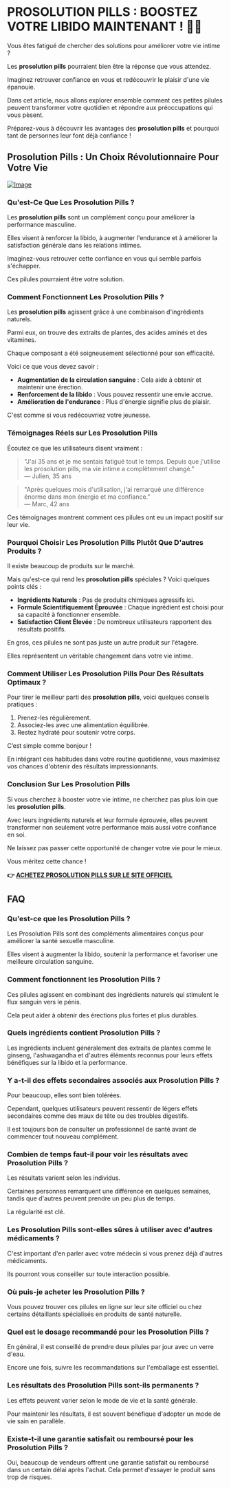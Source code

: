 # PROSOLUTION PILLS : BOOSTEZ VOTRE LIBIDO MAINTENANT ! 💪🔥

Vous êtes fatigué de chercher des solutions pour améliorer votre vie intime ? 

Les **prosolution pills** pourraient bien être la réponse que vous attendez. 

Imaginez retrouver confiance en vous et redécouvrir le plaisir d'une vie épanouie. 

Dans cet article, nous allons explorer ensemble comment ces petites pilules peuvent transformer votre quotidien et répondre aux préoccupations qui vous pèsent. 

Préparez-vous à découvrir les avantages des **prosolution pills** et pourquoi tant de personnes leur font déjà confiance !

## Prosolution Pills : Un Choix Révolutionnaire Pour Votre Vie

[![Image](https://www2.sellhealth.com/171/p1g6n002.gif)](https://gchaffi.com/lFYOvxtZ)

### Qu'est-Ce Que Les Prosolution Pills ?

Les **prosolution pills** sont un complément conçu pour améliorer la performance masculine. 

Elles visent à renforcer la libido, à augmenter l'endurance et à améliorer la satisfaction générale dans les relations intimes.

Imaginez-vous retrouver cette confiance en vous qui semble parfois s'échapper. 

Ces pilules pourraient être votre solution.

### Comment Fonctionnent Les Prosolution Pills ?

Les **prosolution pills** agissent grâce à une combinaison d'ingrédients naturels. 

Parmi eux, on trouve des extraits de plantes, des acides aminés et des vitamines. 

Chaque composant a été soigneusement sélectionné pour son efficacité.

Voici ce que vous devez savoir :

- **Augmentation de la circulation sanguine** : Cela aide à obtenir et maintenir une érection.
- **Renforcement de la libido** : Vous pouvez ressentir une envie accrue.
- **Amélioration de l'endurance** : Plus d'énergie signifie plus de plaisir.
  
C'est comme si vous redécouvriez votre jeunesse.

### Témoignages Réels sur Les Prosolution Pills

Écoutez ce que les utilisateurs disent vraiment :

> "J'ai 35 ans et je me sentais fatigué tout le temps. Depuis que j'utilise les prosolution pills, ma vie intime a complètement changé."  
> — Julien, 35 ans

> "Après quelques mois d'utilisation, j'ai remarqué une différence énorme dans mon énergie et ma confiance."  
> — Marc, 42 ans

Ces témoignages montrent comment ces pilules ont eu un impact positif sur leur vie.

### Pourquoi Choisir Les Prosolution Pills Plutôt Que D'autres Produits ?

Il existe beaucoup de produits sur le marché. 

Mais qu'est-ce qui rend les **prosolution pills** spéciales ? Voici quelques points clés :

- **Ingrédients Naturels** : Pas de produits chimiques agressifs ici.
- **Formule Scientifiquement Éprouvée** : Chaque ingrédient est choisi pour sa capacité à fonctionner ensemble.
- **Satisfaction Client Élevée** : De nombreux utilisateurs rapportent des résultats positifs.

En gros, ces pilules ne sont pas juste un autre produit sur l'étagère.

Elles représentent un véritable changement dans votre vie intime.

### Comment Utiliser Les Prosolution Pills Pour Des Résultats Optimaux ?

Pour tirer le meilleur parti des **prosolution pills**, voici quelques conseils pratiques :

1. Prenez-les régulièrement.
2. Associez-les avec une alimentation équilibrée.
3. Restez hydraté pour soutenir votre corps.

C’est simple comme bonjour !

En intégrant ces habitudes dans votre routine quotidienne, vous maximisez vos chances d'obtenir des résultats impressionnants.

### Conclusion Sur Les Prosolution Pills

Si vous cherchez à booster votre vie intime, ne cherchez pas plus loin que les **prosolution pills**. 

Avec leurs ingrédients naturels et leur formule éprouvée, elles peuvent transformer non seulement votre performance mais aussi votre confiance en soi.

Ne laissez pas passer cette opportunité de changer votre vie pour le mieux.

Vous méritez cette chance !



**👉 [ACHETEZ PROSOLUTION PILLS SUR LE SITE OFFICIEL](https://gchaffi.com/lFYOvxtZ)**

## FAQ

### Qu'est-ce que les Prosolution Pills ?

Les Prosolution Pills sont des compléments alimentaires conçus pour améliorer la santé sexuelle masculine. 

Elles visent à augmenter la libido, soutenir la performance et favoriser une meilleure circulation sanguine.

### Comment fonctionnent les Prosolution Pills ?

Ces pilules agissent en combinant des ingrédients naturels qui stimulent le flux sanguin vers le pénis. 

Cela peut aider à obtenir des érections plus fortes et plus durables.

### Quels ingrédients contient Prosolution Pills ?

Les ingrédients incluent généralement des extraits de plantes comme le ginseng, l'ashwagandha et d'autres éléments reconnus pour leurs effets bénéfiques sur la libido et la performance.

### Y a-t-il des effets secondaires associés aux Prosolution Pills ?

Pour beaucoup, elles sont bien tolérées. 

Cependant, quelques utilisateurs peuvent ressentir de légers effets secondaires comme des maux de tête ou des troubles digestifs. 

Il est toujours bon de consulter un professionnel de santé avant de commencer tout nouveau complément.

### Combien de temps faut-il pour voir les résultats avec Prosolution Pills ?

Les résultats varient selon les individus. 

Certaines personnes remarquent une différence en quelques semaines, tandis que d'autres peuvent prendre un peu plus de temps. 

La régularité est clé.

### Les Prosolution Pills sont-elles sûres à utiliser avec d'autres médicaments ?

C'est important d'en parler avec votre médecin si vous prenez déjà d'autres médicaments. 

Ils pourront vous conseiller sur toute interaction possible.

### Où puis-je acheter les Prosolution Pills ?

Vous pouvez trouver ces pilules en ligne sur leur site officiel ou chez certains détaillants spécialisés en produits de santé naturelle.

### Quel est le dosage recommandé pour les Prosolution Pills ?

En général, il est conseillé de prendre deux pilules par jour avec un verre d'eau. 

Encore une fois, suivre les recommandations sur l'emballage est essentiel.

### Les résultats des Prosolution Pills sont-ils permanents ?

Les effets peuvent varier selon le mode de vie et la santé générale. 

Pour maintenir les résultats, il est souvent bénéfique d'adopter un mode de vie sain en parallèle.

### Existe-t-il une garantie satisfait ou remboursé pour les Prosolution Pills ?

Oui, beaucoup de vendeurs offrent une garantie satisfait ou remboursé dans un certain délai après l'achat. Cela permet d'essayer le produit sans trop de risques.